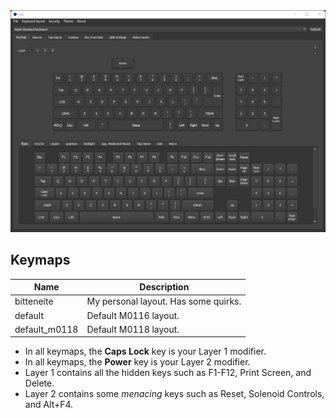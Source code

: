 <img src='https://raw.githubusercontent.com/Bitteneite/bitten_restoboards/main/bit_m0116/photos/vial_preview.png ' width='1000'>

## Keymaps
|	Name		        |	Description                                   |
|	------------	  |	------------			                            |
|	bitteneite      |	My personal layout. Has some quirks.          |
|	default	        |	Default M0116 layout.		                      |
|	default_m0118   |	Default M0118 layout.		                      |

- In all keymaps, the **Caps Lock** key is your Layer 1 modifier.
- In all keymaps, the **Power** key is your Layer 2 modifier.
- Layer 1 contains all the hidden keys such as F1-F12, Print Screen, and Delete.
- Layer 2 contains some *menacing* keys such as Reset, Solenoid Controls, and Alt+F4.

